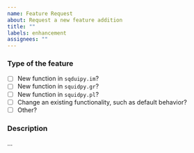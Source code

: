 ```yaml
---
name: Feature Request
about: Request a new feature addition
title: ""
labels: enhancement
assignees: ""
---
```


### Type of the feature
<!-- What kind of feature would you like to be added? -->
- [ ] New function in `sqduipy.im`?
- [ ] New function in `squidpy.gr`?
- [ ] New function in `squidpy.pl`?
- [ ] Change an existing functionality, such as default behavior?
- [ ] Other?

### Description
<!-- Describe the requested feature below: -->
...

